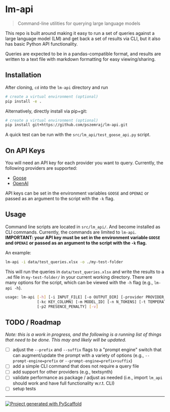 <!-- These are examples of badges you might want to add to your README:
     please update the URLs accordingly

[![Built Status](https://api.cirrus-ci.com/github/<USER>/lm-api.svg?branch=main)](https://cirrus-ci.com/github/<USER>/lm-api)
[![ReadTheDocs](https://readthedocs.org/projects/lm-api/badge/?version=latest)](https://lm-api.readthedocs.io/en/stable/)
[![Coveralls](https://img.shields.io/coveralls/github/<USER>/lm-api/main.svg)](https://coveralls.io/r/<USER>/lm-api)
[![PyPI-Server](https://img.shields.io/pypi/v/lm-api.svg)](https://pypi.org/project/lm-api/)
[![Conda-Forge](https://img.shields.io/conda/vn/conda-forge/lm-api.svg)](https://anaconda.org/conda-forge/lm-api)
[![Monthly Downloads](https://pepy.tech/badge/lm-api/month)](https://pepy.tech/project/lm-api)
[![Twitter](https://img.shields.io/twitter/url/http/shields.io.svg?style=social&label=Twitter)](https://twitter.com/lm-api)
-->

# lm-api

> Command-line utilities for querying large language models

This repo is built around making it easy to run a set of queries against a large language model (LM) and get back a set of results via CLI, but it also has basic Python API functionality.

Queries are expected to be in a pandas-compatible format, and results are written to a text file with markdown formatting for easy viewing/sharing.

## Installation

After cloning, `cd` into the `lm-api` directory and run

```bash
# create a virtual environment (optional)
pip install -e .
```

Alternatively, directly install via pip+git:

```bash
# create a virtual environment (optional)
pip install git+https://github.com/pszemraj/lm-api.git
```

A quick test can be run with the `src/lm_api/test_goose_api.py` script.

## On API Keys

You will need an API key for each provider you want to query. Currently, the following providers are supported:

- [Goose](https://goose.ai/)
- [OpenAI](https://beta.openai.com/playground)

API keys can be set in the environment variables `GOOSE` and `OPENAI` or passed as an argument to the script with the `-k` flag.

## Usage

Command line scripts are located in `src/lm_api/`. And become installed as CLI commands. Currently, the commands are limited to `lm-api`. **IMPORTANT: your API key must be set in the environment variable `GOOSE` and `OPENAI` or passed as an argument to the script with the `-k` flag.**

An example:

```bash
lm-api -i data/test_queries.xlsx -o ./my-test-folder
```

This will run the queries in `data/test_queries.xlsx` and write the results to a `.md` file in `my-test-folder/` in your current working directory. There are many options for the script, which can be viewed with the `-h` flag (e.g., `lm-api -h`).

```bash
usage: lm-api [-h] [-i INPUT_FILE] [-o OUTPUT_DIR] [-provider PROVIDER_ID] [-k KEY] [-p PREFIX] [-s SUFFIX] [-simple]
              [-kc KEY_COLUMN] [-m MODEL_ID] [-n N_TOKENS] [-t TEMPERATURE] [-f2 FREQUENCY_PENALTY]
              [-p2 PRESENCE_PENALTY] [-v]
```

## TODO / Roadmap

_Note: this is a work in progress, and the following is a running list of things that need to be done. This may and likely will be updated._

- [ ] adjust the `--prefix` and `--suffix` flags to a "prompt engine" switch that can augment/update the prompt with a variety of options (e.g., `--prompt-engine=prefix` or `--prompt-engine=prefix+suffix`)
- [ ] add a simple CLI command that does not require a query file
- [ ] add support for other providers (e.g., textsynth)
- [ ] validate performance as package / adjust as needed (i.e., import `lm_api` should work and have full functionality w.r.t. CLI)
- [ ] setup tests

---

[![Project generated with PyScaffold](https://img.shields.io/badge/-PyScaffold-005CA0?logo=pyscaffold)](https://pyscaffold.org/)

